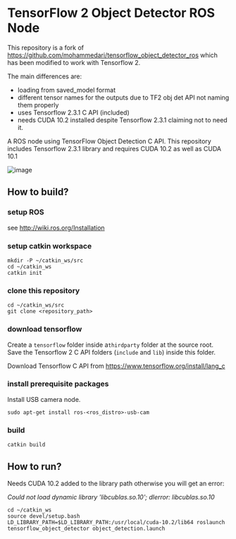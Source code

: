 # TensorFlow 2 Object Detector ROS Node

This repository is a fork of https://github.com/mohammedari/tensorflow_object_detector_ros which has been modified to work with Tensorflow 2.

The main differences are:

- loading from saved_model format
- different tensor names for the outputs due to TF2 obj det API not naming them properly
- uses Tensorflow 2.3.1 C API (included)
- needs CUDA 10.2 installed despite Tensorflow 2.3.1 claiming not to need it.

A ROS node using TensorFlow Object Detection C API.
This repository includes Tensorflow 2.3.1 library and requires CUDA 10.2 as well as CUDA 10.1

![image](./image.png)

## How to build?

### setup ROS 
see http://wiki.ros.org/Installation

### setup catkin workspace
```
mkdir -P ~/catkin_ws/src
cd ~/catkin_ws
catkin init
```

### clone this repository
```
cd ~/catkin_ws/src
git clone <repository_path>
```

### download tensorflow
Create a `tensorflow` folder inside a`thirdparty` folder at the source root. Save the Tensorflow 2 C API folders (`include` and `lib`) inside this folder.

Download Tensorflow C API from https://www.tensorflow.org/install/lang_c

### install prerequisite packages
Install USB camera node.
```
sudo apt-get install ros-<ros_distro>-usb-cam
```

### build
```
catkin build
```

## How to run?

Needs CUDA 10.2 added to the library path otherwise you will get an error:

_Could not load dynamic library 'libcublas.so.10'; dlerror: libcublas.so.10_ 

```
cd ~/catkin_ws
source devel/setup.bash
LD_LIBRARY_PATH=$LD_LIBRARY_PATH:/usr/local/cuda-10.2/lib64 roslaunch tensorflow_object_detector object_detection.launch
```
